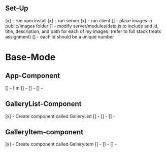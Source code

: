 ## Set-Up
[x] - run npm install
[x] - run server
[x] - run client
[] - place images in public/images folder
[] - modify server/modules/data.js to include and id, title, description, and path for each of my images. (refer to full stack treats assignment)
[] - each id should be a unique number


# Base-Mode

## App-Component
[] - I'm
[] -
[] -
[] -

## GalleryList-Component
[x] - Create component called GalleryList
[] - 
[] -
[] -

## GalleryItem-component
[x] - Create component called GalleryItem
[] -
[] -
[] -

